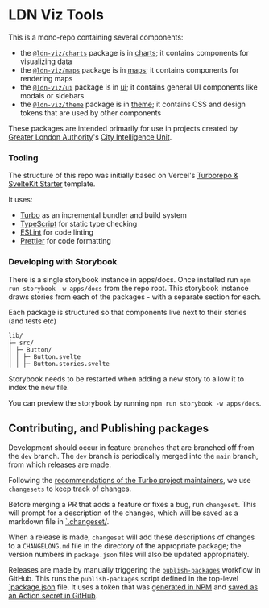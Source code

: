 # LDN Viz Tools

This is a mono-repo containing several components:

- the [`@ldn-viz/charts`](https://www.npmjs.com/package/@ldn-viz/charts) package is in [charts](./packages/charts); it contains components for visualizing data
- the [`@ldn-viz/maps`](https://www.npmjs.com/package/@ldn-viz/maps) package is in [maps](./packages/maps); it contains components for rendering maps
- the [`@ldn-viz/ui`](https://www.npmjs.com/package/@ldn-viz/ui) package is in [ui](./packages/ui); it contains general UI components like modals or sidebars
- the [`@ldn-viz/theme`](https://www.npmjs.com/package/@ldn-viz/theme) package is in [theme](./packages/theme); it contains CSS and design tokens that are used by other components

These packages are intended primarily for use in projects created by [Greater London Authority](https://london.gov.uk/)'s [City Intelligence Unit](https://www.london.gov.uk/programmes-strategies/research-and-analysis).

### Tooling

The structure of this repo was initially based on Vercel's [Turborepo & SvelteKit Starter](https://vercel.com/templates/svelte/turborepo-sveltekit-starter) template.

It uses:

- [Turbo](https://turbo.build/) as an incremental bundler and build system
- [TypeScript](https://www.typescriptlang.org/) for static type checking
- [ESLint](https://eslint.org/) for code linting
- [Prettier](https://prettier.io) for code formatting

### Developing with Storybook

There is a single storybook instance in apps/docs. Once installed run `npm run storybook -w apps/docs` from the repo root. This storybook instance draws stories from each of the packages - with a separate section for each.

Each package is structured so that components live next to their stories (and tests etc)

```
lib/
├─ src/
│ ├─ Button/
│ │ ├─ Button.svelte
│ │ ├─ Button.stories.svelte
```

Storybook needs to be restarted when adding a new story to allow it to index the new file.

You can preview the storybook by running `npm run storybook -w apps/docs`.

## Contributing, and Publishing packages

Development should occur in feature branches that are branched off from the `dev` branch.
The `dev` branch is periodically merged into the `main` branch, from which releases are made.

Following the [recommendations of the Turbo project maintainers](https://turbo.build/repo/docs/handbook/publishing-packages/versioning-and-publishing), we use `changesets` to keep track of changes.

Before merging a PR that adds a feature or fixes a bug, run `changeset`.
This will prompt for a description of the changes, which will be saved as a markdown file in [`.changeset/](./.changeset/).

When a release is made, `changeset` will add these descriptions of changes to a `CHANGELONG.md` file in the directory of the appropriate package; the version numbers in `package.json` files will also be updated appropriately.

Releases are made by manually triggering the [`publish-packages`](./.github/publish-packages.yml) workflow in GitHub.
This runs the `publish-packages` script defined in the top-level [`package.json](./package.json) file.
It uses a token that was [generated in NPM](https://www.npmjs.com/settings/ldn-viz/tokens/) and [saved as an Action secret in GitHub](https://github.com/Greater-London-Authority/ldn-viz-tools/settings/secrets/actions).

